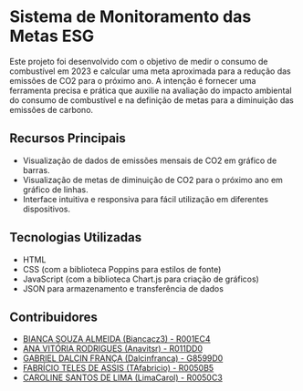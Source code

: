 # Sistema de Monitoramento das Metas ESG

Este projeto foi desenvolvido com o objetivo de medir o consumo de combustível em 2023 e calcular uma meta aproximada para a redução das emissões de CO2 para o próximo ano. A intenção é fornecer uma ferramenta precisa e prática que auxilie na avaliação do impacto ambiental do consumo de combustível e na definição de metas para a diminuição das emissões de carbono.

## Recursos Principais

- Visualização de dados de emissões mensais de CO2 em gráfico de barras.
- Visualização de metas de diminuição de CO2 para o próximo ano em gráfico de linhas.
- Interface intuitiva e responsiva para fácil utilização em diferentes dispositivos.

## Tecnologias Utilizadas

- HTML
- CSS (com a biblioteca Poppins para estilos de fonte)
- JavaScript (com a biblioteca Chart.js para criação de gráficos)
- JSON para armazenamento e transferência de dados

## Contribuidores

- [BIANCA SOUZA ALMEIDA (Biancacz3) - R001EC4](https://github.com/Biancacz3)
- [ANA VITÓRIA RODRIGUES (Anavitsr) - R011DD0](https://github.com/Anavitsr)
- [GABRIEL DALCIN FRANÇA (Dalcinfranca) - G8599D0](https://github.com/Dalcinfranca)
- [FABRÍCIO TELES DE ASSIS (TAfabricio) - R0050B5](https://github.com/TAfabricio)
- [CAROLINE SANTOS DE LIMA (LimaCarol) - R0050C3](https://github.com/LimaCarol)
